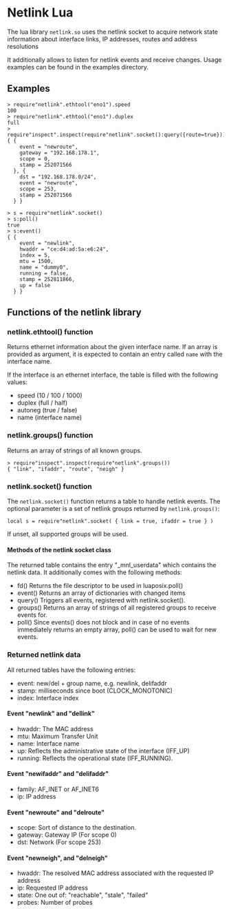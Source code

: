 # Netlink Lua

The lua library `netlink.so` uses the netlink socket to acquire
network state information about interface links, IP addresses, routes
and address resolutions

It additionally allows to listen for netlink events and receive changes.
Usage examples can be found in the examples directory.

## Examples

```
> require"netlink".ethtool("eno1").speed
100
> require"netlink".ethtool("eno1").duplex
full
> require"inspect".inspect(require"netlink".socket():query({route=true}))
{ {
    event = "newroute",
    gateway = "192.168.178.1",
    scope = 0,
    stamp = 252071566
  }, {
    dst = "192.168.178.0/24",
    event = "newroute",
    scope = 253,
    stamp = 252071566
  } }
```

```
> s = require"netlink".socket()
> s:poll()
true
> s:event()
{ {
    event = "newlink",
    hwaddr = "ce:d4:ad:5a:e6:24",
    index = 5,
    mtu = 1500,
    name = "dummy0",
    running = false,
    stamp = 252811866,
    up = false
  } }
```

## Functions of the netlink library

### netlink.ethtool() function

Returns ethernet information about the given interface name.
If an array is provided as argument, it is expected to contain an entry
called `name` with the interface name.

If the interface is an ethernet interface,
the table is filled with the following values:

 - speed (10 / 100 / 1000)
 - duplex (full / half)
 - autoneg (true / false)
 - name (interface name)

### netlink.groups() function

Returns an array of strings of all known groups.
```
> require"inspect".inspect(require"netlink".groups())
{ "link", "ifaddr", "route", "neigh" }
```

### netlink.socket() function

The `netlink.socket()` function returns a table to handle netlink events.
The optional parameter is a set of netlink groups returned
by `netlink.groups()`:
```
local s = require"netlink".socket( { link = true, ifaddr = true } )
```
If unset, all supported groups will be used.

#### Methods of the netlink socket class

The returned table contains the entry "\_mnl\_userdata" which contains
the netlink data. It additionally comes with the following methods:

 - fd() Returns the file descriptor to be used in luaposix.poll()
 - event() Returns an array of dictionaries with changed items
 - query() Triggers all events, registered with netlink.socket().
 - groups() Returns an array of strings of all registered groups to
     receive events for.
 - poll() Since events() does not block and in case of no events immediately
     returns an empty array, poll() can be used to wait for new events.

### Returned netlink data

All returned tables have the following entries:

 - event: new/del + group name, e.g. newlink, delifaddr
 - stamp: milliseconds since boot (CLOCK\_MONOTONIC)
 - index: Interface index

#### Event "newlink" and "dellink"

 - hwaddr: The MAC address
 - mtu: Maximum Transfer Unit
 - name: Interface name
 - up: Reflects the administrative state of the interface (IFF\_UP)
 - running: Reflects the operational state (IFF\_RUNNING).

#### Event "newifaddr" and "delifaddr"

 - family: AF\_INET or AF\_INET6
 - ip: IP address

#### Event "newroute" and "delroute"

 - scope: Sort of distance to the destination.
 - gateway: Gateway IP (For scope 0)
 - dst: Network (For scope 253)

#### Event "newneigh", and "delneigh"

 - hwaddr: The resolved MAC address associated with the requested IP address
 - ip: Requested IP address
 - state: One out of: "reachable", "stale", "failed"
 - probes: Number of probes

